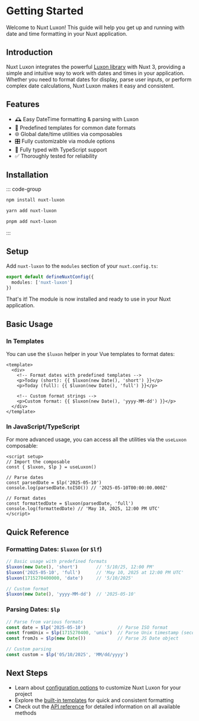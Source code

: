 # Getting Started

Welcome to Nuxt Luxon! This guide will help you get up and running with date and time formatting in your Nuxt application.

## Introduction

Nuxt Luxon integrates the powerful [Luxon library](https://moment.github.io/luxon/) with Nuxt 3, providing a simple and intuitive way to work with dates and times in your application. Whether you need to format dates for display, parse user inputs, or perform complex date calculations, Nuxt Luxon makes it easy and consistent.

## Features

- 🕰️ Easy DateTime formatting & parsing with Luxon
- 🧩 Predefined templates for common date formats
- 🌐 Global date/time utilities via composables
- 🎛️ Fully customizable via module options
- 📝 Fully typed with TypeScript support
- ✅ Thoroughly tested for reliability

## Installation

::: code-group
```bash [npm]
npm install nuxt-luxon
```

```bash [yarn]
yarn add nuxt-luxon
```

```bash [pnpm]
pnpm add nuxt-luxon
```
:::

## Setup

Add `nuxt-luxon` to the `modules` section of your `nuxt.config.ts`:

```ts
export default defineNuxtConfig({
  modules: ['nuxt-luxon']
})
```

That's it! The module is now installed and ready to use in your Nuxt application.

## Basic Usage

### In Templates

You can use the `$luxon` helper in your Vue templates to format dates:

```vue
<template>
  <div>
    <!-- Format dates with predefined templates -->
    <p>Today (short): {{ $luxon(new Date(), 'short') }}</p>
    <p>Today (full): {{ $luxon(new Date(), 'full') }}</p>
    
    <!-- Custom format strings -->
    <p>Custom format: {{ $luxon(new Date(), 'yyyy-MM-dd') }}</p>
  </div>
</template>
```

### In JavaScript/TypeScript

For more advanced usage, you can access all the utilities via the `useLuxon` composable:

```vue
<script setup>
// Import the composable
const { $luxon, $lp } = useLuxon()

// Parse dates
const parsedDate = $lp('2025-05-10')
console.log(parsedDate.toISO()) // '2025-05-10T00:00:00.000Z'

// Format dates
const formattedDate = $luxon(parsedDate, 'full')
console.log(formattedDate) // 'May 10, 2025, 12:00 PM UTC'
</script>
```

## Quick Reference

### Formatting Dates: `$luxon` (or `$lf`)

```ts
// Basic usage with predefined formats
$luxon(new Date(), 'short')       // '5/10/25, 12:00 PM'
$luxon('2025-05-10', 'full')      // 'May 10, 2025 at 12:00 PM UTC'
$luxon(1715270400000, 'date')     // '5/10/2025'

// Custom format
$luxon(new Date(), 'yyyy-MM-dd')  // '2025-05-10'
```

### Parsing Dates: `$lp`

```ts
// Parse from various formats
const date = $lp('2025-05-10')            // Parse ISO format
const fromUnix = $lp(1715270400, 'unix')  // Parse Unix timestamp (seconds)
const fromJs = $lp(new Date())            // Parse JS Date object

// Custom parsing
const custom = $lp('05/10/2025', 'MM/dd/yyyy')
```

## Next Steps

- Learn about [configuration options](/guide/configuration) to customize Nuxt Luxon for your project
- Explore the [built-in templates](/guide/templates) for quick and consistent formatting
- Check out the [API reference](/api/) for detailed information on all available methods
